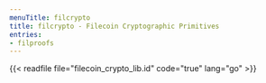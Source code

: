 ```yaml
---
menuTitle: filcrypto
title: filcrypto - Filecoin Cryptographic Primitives
entries:
- filproofs
---
```


{{< readfile file="filecoin_crypto_lib.id" code="true" lang="go" >}}
